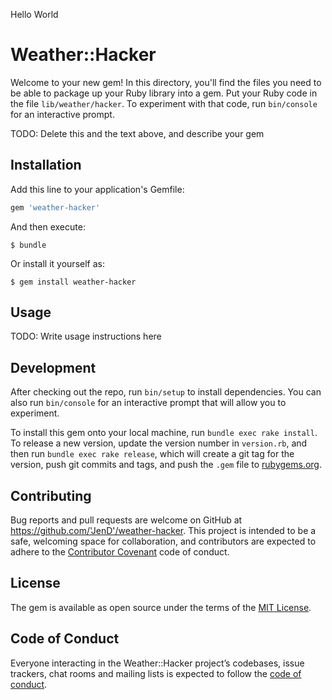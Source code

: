 Hello World

# Weather::Hacker

Welcome to your new gem! In this directory, you'll find the files you need to be able to package up your Ruby library into a gem. Put your Ruby code in the file `lib/weather/hacker`. To experiment with that code, run `bin/console` for an interactive prompt.

TODO: Delete this and the text above, and describe your gem

## Installation

Add this line to your application's Gemfile:

```ruby
gem 'weather-hacker'
```

And then execute:

    $ bundle

Or install it yourself as:

    $ gem install weather-hacker

## Usage

TODO: Write usage instructions here

## Development

After checking out the repo, run `bin/setup` to install dependencies. You can also run `bin/console` for an interactive prompt that will allow you to experiment.

To install this gem onto your local machine, run `bundle exec rake install`. To release a new version, update the version number in `version.rb`, and then run `bundle exec rake release`, which will create a git tag for the version, push git commits and tags, and push the `.gem` file to [rubygems.org](https://rubygems.org).

## Contributing

Bug reports and pull requests are welcome on GitHub at https://github.com/'JenD'/weather-hacker. This project is intended to be a safe, welcoming space for collaboration, and contributors are expected to adhere to the [Contributor Covenant](http://contributor-covenant.org) code of conduct.

## License

The gem is available as open source under the terms of the [MIT License](https://opensource.org/licenses/MIT).

## Code of Conduct

Everyone interacting in the Weather::Hacker project’s codebases, issue trackers, chat rooms and mailing lists is expected to follow the [code of conduct](https://github.com/'JenD'/weather-hacker/blob/master/CODE_OF_CONDUCT.md).
